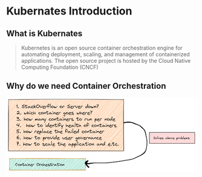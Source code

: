 # Kubernates Introduction

## What is Kubernates

> Kubernetes is an open source container orchestration engine for automating deployment, scaling, and management of containerized applications. The open source project is hosted by the Cloud Native Computing Foundation (CNCF)


## Why do we need Container Orchestration

![why_orchestration](../img/why_orchestration.png)

